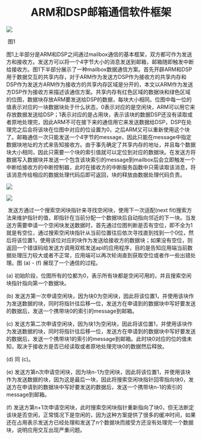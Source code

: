 # <center>ARM和DSP邮箱通信软件框架</center>

![](E:\叶神文档\Markdown及其pdf\draw\mailbox1.svg)

​																								图1

​		图1上半部分是ARM和DSP之间通过mailbox通信的基本框架，双方都可作为发送方和接收方。发送方可以将一个4字节大小的消息发送到邮箱，邮箱随即触发中断给接收方。
​		图1下半部分展示了一种mailbox数据通信方案。首先开辟ARM和DSP用于数据交互的共享内存，对于ARM作为发送方DSP作为接收方的共享内存和DSP作为发送方ARM作为接收方的共享内存区域是分开的，本文以ARM作为发送方DSP作为接收方来描述该通信方案。共享内存有红色区域的数据块和绿色区域的位图，数据块存放ARM要发送给DSP的数据，每块大小相同。位图中每一位的值表示对应的一块数据块处于什么状态，0表示对应的是空闲块，ARM可以用它来存放数据发送给DSP；1表示对应的是占用块，表示该块的数据DSP还没有读取或者原地处理完，因此ARM不可在接下来的通信用它来发送数据给DSP，DSP在处理完之后会将该块在位图中对应的位设置为0，之后ARM又可以重新使用这个块了。邮箱通信一次只能发送一个4字节的message，因此只能在message中指定数据块地址的方式来告知接收方。由于事先确定了共享内存的地址，并且每个数据块大小相同，因此只需要一个块的索引值就可以定位到对应的数据块。在发送方将数据写入数据块并发送一个包含该块索引的message到mailbox后会立即触发一个中断给接收方的中断控制器，此时在接收方的中断服务函数中只需读取该消息，将该消息传给相应的数据处理代码后即可返回，块的释放由数据处理代码负责。

![](E:\叶神文档\Markdown及其pdf\draw\mailbox2.svg)

![](E:\叶神文档\Markdown及其pdf\draw\mailbox3.svg)

​		发送方通过一个搜索空闲块指针来寻找空闲块，使用下一次适配(next fit)搜索方法来维护指针的值，即指针在当前分配一个数据块后自动指向邻近的下一块。当发送方需要申请一个空闲块发送数据时，首先通过位图判断是否有空位，即不全为1就是有空位，通过搜索空闲块指针从当前位置往后依次寻找直到找到一个0位，然后将该位置1，使用该位对应的块作为发送给接收方的数据块；如果没有空位，则返回一个错误码给发送方调用双核发送api的应用程序，目的是告知应用端当前数据处理压力较大或者不正常，应用端可以再次轮询直到获取空位或者作一些出错处理。图 (a) - (f) 展现了一个通信的过程。

(a) 初始阶段，位图所有的位都为0，表示所有块都是空闲可用的，并且搜索空闲块指针指向第一个数据块。

(b) 发送方第一次申请空闲块，因为块0为空闲块，因此将该位置1，并使用该块作为发送数据的块，同时将指针往后移一位，发送方在申请到的数据块中写好要发送的数据后，发送一个携带块0的索引的message到邮箱。

(c) 发送方第二次申请空闲块，因为块1为空闲块，因此将该位置1，并使用该块作为发送数据的块，同时将指针往后移一位，发送方在申请到的数据块中写好要发送的数据后，发送一个携带块1的索引的message到邮箱。此时块0对应的位的值未知，取决于接收方是否已经读取或者原地处理完块0的数据然后释放。

(d) 同 (c)。

(e) 发送方第n次申请空闲块，因为块n-1为空闲块，因此将该位置1，并使用该块作为发送数据的块，因为这是最后一块，因此将搜索空闲块指针回零指向块0，发送方在申请到的数据块中写好要发送的数据后，发送一个携带块n-1的索引的message到邮箱。

(f) 发送方第n+1次申请空闲块，此时搜索空闲块指针重新指向了块0，但无法断定该块是否空闲，正常情况下是空闲的，因为这种方案提供了很多的缓冲时间，如果还在占用表示发送方已经处理和发送了n个数据块而接受方还没有处理完一个数据块，说明应用交互出现严重问题。
